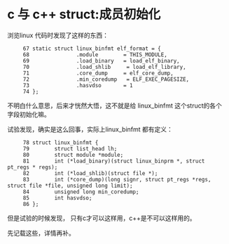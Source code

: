 # c 与 c++ struct:成员初始化

浏览linux 代码时发现了这样的东西：

```
     67 static struct linux_binfmt elf_format = {
     68               .module        = THIS_MODULE,
     69               .load_binary   = load_elf_binary,
     70               .load_shlib     = load_elf_library,
     71               .core_dump     = elf_core_dump,
     72               .min_coredump   = ELF_EXEC_PAGESIZE,
     73               .hasvdso       = 1
     74 };
```

不明白什么意思，后来才恍然大悟，这不就是给 linux_binfmt 这个struct的各个字段初始化嘛。

试验发现，确实是这么回事，实际上linux_binfmt 都有定义：

```
     78 struct linux_binfmt {
     79        struct list_head lh;
     80        struct module *module;
     81        int (*load_binary)(struct linux_binprm *, struct  pt_regs * regs);
     82        int (*load_shlib)(struct file *);
     83        int (*core_dump)(long signr, struct pt_regs *regs, struct file *file, unsigned long limit);
     84        unsigned long min_coredump;   
     85        int hasvdso;
     86 };
```

但是试验的时候发现， 只有c才可以这样用，c++是不可以这样用的。

先记载这些，详情再补。

